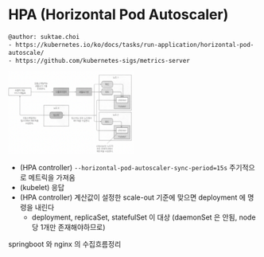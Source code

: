 # HPA (Horizontal Pod Autoscaler)

```
@author: suktae.choi
- https://kubernetes.io/ko/docs/tasks/run-application/horizontal-pod-autoscale/
- https://github.com/kubernetes-sigs/metrics-server
```

<img src="1.png" width="50%">

- (HPA controller) `--horizontal-pod-autoscaler-sync-period=15s` 주기적으로 메트릭을 가져옴 
- (kubelet) 응답
- (HPA controller) 계산값이 설정한 scale-out 기준에 맞으면 deployment 에 명령을 내린다
  - deployment, replicaSet, statefulSet 이 대상 (daemonSet 은 안됨, node 당 1개만 존재해야하므로)


springboot 와 nginx 의 수집흐름정리



